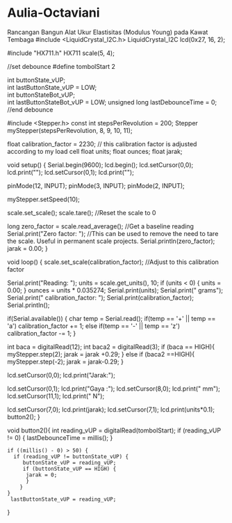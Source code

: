 # Aulia-Octaviani
Rancangan Bangun Alat Ukur Elastisitas (Modulus Young) pada Kawat Tembaga
#include <LiquidCrystal_I2C.h>
LiquidCrystal_I2C lcd(0x27, 16, 2);

#include "HX711.h"
HX711 scale(5, 4);

//set debounce
#define tombolStart 2

int buttonState_vUP;             
int lastButtonState_vUP = LOW;   
int buttonStateBot_vUP;             
int lastButtonStateBot_vUP = LOW;
unsigned long lastDebounceTime = 0; 
//end debounce



#include <Stepper.h>
const int stepsPerRevolution = 200;
Stepper myStepper(stepsPerRevolution, 8, 9, 10, 11);

float calibration_factor = 2230; // this calibration factor is adjusted according to my load cell
float units;
float ounces;
float jarak;

void setup() {
  Serial.begin(9600);
  lcd.begin();
  lcd.setCursor(0,0);
  lcd.print("");
  lcd.setCursor(0,1);
  lcd.print("");

  pinMode(12, INPUT);
  pinMode(3, INPUT);
  pinMode(2, INPUT);

  myStepper.setSpeed(10);

  scale.set_scale();
  scale.tare();  //Reset the scale to 0

  long zero_factor = scale.read_average(); //Get a baseline reading
  Serial.print("Zero factor: "); //This can be used to remove the need to tare the scale. Useful in permanent scale projects.
  Serial.println(zero_factor);
  jarak = 0.00;
}

void loop() {
  scale.set_scale(calibration_factor); //Adjust to this calibration factor

  Serial.print("Reading: ");
  units = scale.get_units(), 10;
  if (units < 0)
  {
    units = 0.00;
  }
  ounces = units * 0.035274;
  Serial.print(units);
  Serial.print(" grams"); 
  Serial.print(" calibration_factor: ");
  Serial.print(calibration_factor);
  Serial.println();

  if(Serial.available())
  {
    char temp = Serial.read();
    if(temp == '+' || temp == 'a')
      calibration_factor += 1;
    else if(temp == '-' || temp == 'z')
      calibration_factor -= 1;
  }

  int baca = digitalRead(12);
  int baca2 = digitalRead(3);
  if (baca == HIGH){
    myStepper.step(2);
    jarak = jarak +0.29;
  } else if (baca2 ==HIGH){
    myStepper.step(-2);
    jarak = jarak-0.29;
  }
  
  lcd.setCursor(0,0);
  lcd.print("Jarak:");

  lcd.setCursor(0,1);
  lcd.print("Gaya :"); 
  lcd.setCursor(8,0);
  lcd.print("     mm");
  lcd.setCursor(11,1);
  lcd.print("  N");

  lcd.setCursor(7,0);
  lcd.print(jarak);
  lcd.setCursor(7,1);
  lcd.print(units*0.1);
  button2();
}

void button2(){
          int reading_vUP = digitalRead(tombolStart);
     if (reading_vUP != 0) {
       lastDebounceTime = millis();
     }
  
    if ((millis() - 0) > 50) {
      if (reading_vUP != buttonState_vUP) {
         buttonState_vUP = reading_vUP;
         if (buttonState_vUP == HIGH) {
          jarak = 0;
          }
        }
    }
     lastButtonState_vUP = reading_vUP;
}
